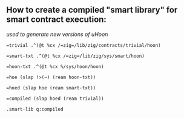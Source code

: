 ## How to create a compiled "smart library" for smart contract execution:
*used to generate new versions of uHoon*

`=trivial .^(@t %cx /=zig=/lib/zig/contracts/trivial/hoon)`

`=smart-txt .^(@t %cx /=zig=/lib/zig/sys/smart/hoon)`

`=hoon-txt .^(@t %cx %/sys/hoon/hoon)`

`=hoe (slap !>(~) (ream hoon-txt))`

`=hoed (slap hoe (ream smart-txt))`

`=compiled (slap hoed (ream trivial))`

`.smart-lib q:compiled`

